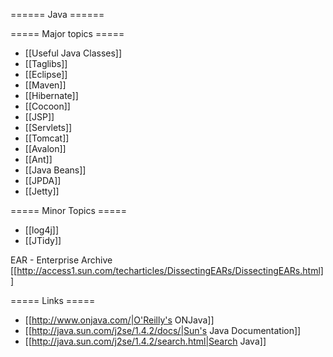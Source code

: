 ====== Java ======

===== Major topics =====

  * [[Useful Java Classes]]
  * [[Taglibs]]
  * [[Eclipse]]
  * [[Maven]]
  * [[Hibernate]]
  * [[Cocoon]]
  * [[JSP]]
  * [[Servlets]]
  * [[Tomcat]]
  * [[Avalon]]
  * [[Ant]]
  * [[Java Beans]]
  * [[JPDA]]
  * [[Jetty]]

===== Minor Topics =====
  * [[log4j]]
  * [[JTidy]]


EAR - Enterprise Archive
[[http://access1.sun.com/techarticles/DissectingEARs/DissectingEARs.html]]


===== Links =====

  * [[http://www.onjava.com/|O'Reilly's ONJava]]
  * [[http://java.sun.com/j2se/1.4.2/docs/|Sun's Java Documentation]]
  * [[http://java.sun.com/j2se/1.4.2/search.html|Search Java]]
